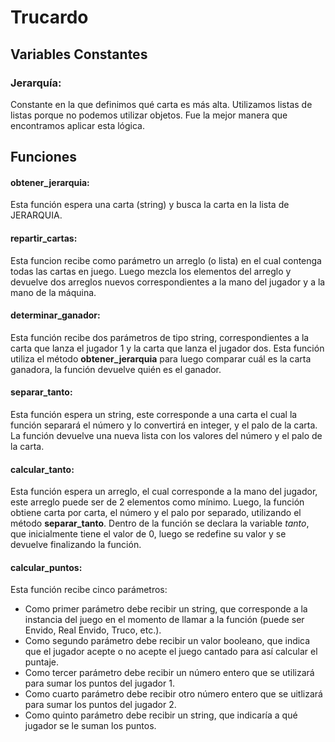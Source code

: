 # Trucardo

## Variables Constantes
### Jerarquía:
Constante en la que definimos qué carta es más alta. Utilizamos listas de listas porque no podemos utilizar objetos. Fue la mejor manera que encontramos aplicar esta lógica. 

## Funciones
#### obtener_jerarquia:
Esta función espera una carta (string) y busca la carta en la lista de JERARQUIA.

#### repartir_cartas:
Esta funcion recibe como parámetro un arreglo (o lista) en el cual contenga todas las cartas en juego. Luego mezcla los elementos del arreglo y devuelve dos arreglos nuevos correspondientes a la mano del jugador y a la mano de la máquina.

#### determinar_ganador:
Esta función recibe dos parámetros de tipo string, correspondientes a la carta que lanza el jugador 1 y la carta que lanza el jugador dos. Esta función utiliza el método **obtener_jerarquia** para luego comparar cuál es la carta ganadora, la función devuelve quién es el ganador.

#### separar_tanto:
Esta función espera un string, este corresponde a una carta el cual la función separará el número y lo convertirá en integer, y el palo de la carta. La función devuelve una nueva lista con los valores del número y el palo de la carta.

#### calcular_tanto:
Esta función espera un arreglo, el cual corresponde a la mano del jugador, este arreglo puede ser de 2 elementos como mínimo. Luego, la función obtiene carta por carta, el número y el palo por separado, utilizando el método **separar_tanto**. Dentro de la función se declara la variable *tanto*, que inicialmente tiene el valor de 0, luego se redefine su valor y se devuelve finalizando la función.

#### calcular_puntos:
Esta función recibe cinco parámetros:
-   Como primer parámetro debe recibir un string, que corresponde a la instancia del juego en el momento de llamar a la función (puede ser Envido, Real Envido, Truco, etc.).
-   Como segundo parámetro debe recibir un valor booleano, que indica que el jugador acepte o no acepte el juego cantado para así calcular el puntaje.
-   Como tercer parámetro debe recibir un número entero que se utilizará para sumar los puntos del jugador 1.
-   Como cuarto parámetro debe recibir otro número entero que se uitlizará para sumar los puntos del jugador 2.
-   Como quinto parámetro debe recibir un string, que indicaría a qué jugador se le suman los puntos.